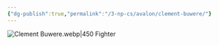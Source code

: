 ```yaml
---
{"dg-publish":true,"permalink":"/3-np-cs/avalon/clement-buwere/"}
---
```


![Clement Buwere.webp|450](/img/user/Images/Clement%20Buwere.webp) 
Fighter